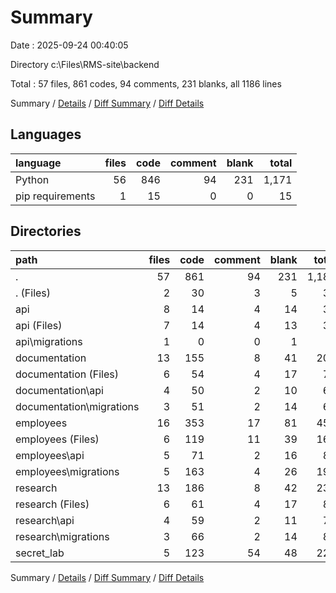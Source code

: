 # Summary

Date : 2025-09-24 00:40:05

Directory c:\\Files\\RMS-site\\backend

Total : 57 files,  861 codes, 94 comments, 231 blanks, all 1186 lines

Summary / [Details](details.md) / [Diff Summary](diff.md) / [Diff Details](diff-details.md)

## Languages
| language | files | code | comment | blank | total |
| :--- | ---: | ---: | ---: | ---: | ---: |
| Python | 56 | 846 | 94 | 231 | 1,171 |
| pip requirements | 1 | 15 | 0 | 0 | 15 |

## Directories
| path | files | code | comment | blank | total |
| :--- | ---: | ---: | ---: | ---: | ---: |
| . | 57 | 861 | 94 | 231 | 1,186 |
| . (Files) | 2 | 30 | 3 | 5 | 38 |
| api | 8 | 14 | 4 | 14 | 32 |
| api (Files) | 7 | 14 | 4 | 13 | 31 |
| api\\migrations | 1 | 0 | 0 | 1 | 1 |
| documentation | 13 | 155 | 8 | 41 | 204 |
| documentation (Files) | 6 | 54 | 4 | 17 | 75 |
| documentation\\api | 4 | 50 | 2 | 10 | 62 |
| documentation\\migrations | 3 | 51 | 2 | 14 | 67 |
| employees | 16 | 353 | 17 | 81 | 451 |
| employees (Files) | 6 | 119 | 11 | 39 | 169 |
| employees\\api | 5 | 71 | 2 | 16 | 89 |
| employees\\migrations | 5 | 163 | 4 | 26 | 193 |
| research | 13 | 186 | 8 | 42 | 236 |
| research (Files) | 6 | 61 | 4 | 17 | 82 |
| research\\api | 4 | 59 | 2 | 11 | 72 |
| research\\migrations | 3 | 66 | 2 | 14 | 82 |
| secret_lab | 5 | 123 | 54 | 48 | 225 |

Summary / [Details](details.md) / [Diff Summary](diff.md) / [Diff Details](diff-details.md)